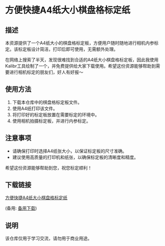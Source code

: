 # 方便快捷A4纸大小棋盘格标定纸

## 描述

本资源提供了一个A4纸大小的棋盘格标定板，方便用户随时随地进行相机内参标定。该标定板设计简洁，打印后即可使用，无需额外处理。

在网络上搜索了半天，发现很难找到合适的A4纸大小棋盘格标定板，因此我使用Kalibr工具绘制了一个，并免费提供给大家下载使用。希望这份资源能够帮助到需要进行相机标定的朋友们，好人有好报～

## 使用方法

1. 下载本仓库中的棋盘格标定板文件。
2. 使用A4纸打印该文件。
3. 将打印好的标定板放置在需要标定的环境中。
4. 使用相机拍摄标定板，并进行内参标定。

## 注意事项

- 请确保打印时选择A4纸张大小，以保证标定板的尺寸准确。
- 建议使用高质量的打印机和纸张，以确保标定板的清晰度和精度。

希望这份资源能够帮助到您，祝您标定顺利！

## 下载链接
[方便快捷A4纸大小棋盘格标定纸](https://pan.quark.cn/s/390d20392fd8) 

(备用: [备用下载](https://pan.baidu.com/s/1DjtEzUJXsA_z7M6ZzQdlkg?pwd=1234))

## 说明

该仓库仅用于学习交流，请勿用于商业用途。
